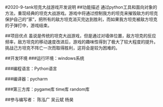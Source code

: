 #2020-9-tank坦克大战游戏开发说明
##功能描述
通过python工具和面向对象的方法，重现经典的坦克大战游戏。游戏中将通过控制我方的坦克来摧毁敌方的坦克保护自己的“家”，把所有的敌方坦克消灭完达到胜利，而如果我方坦克被敌方坦克的子弹打中，游戏结束。

##项目优点
虽说是传统的坦克大战游戏，但是通过对墙体位置，敌方坦克的反应频率，敌方坦克的移动速度改进后，游戏的趣味性得到了极大了较大程度的提升。挑战己方坦克不阵亡一次而取得胜利，这将会是较为困难的。

##开发环境
###运行环境：windows系统

###编程语言：Python语言

###编译器：pycharm

###第三方库：pygame库 time库 random库

##参与编写者：
陈泓广 吴云斌 杨昊
